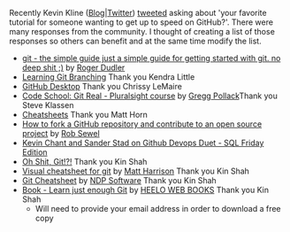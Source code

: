 Recently Kevin Kline ([Blog](https://kevinekline.com/)|[Twitter](https://twitter.com/kekline)) [tweeted](https://twitter.com/kekline/status/1370094638057586696) asking about 'your favorite tutorial for someone wanting to get up to speed on GitHub?'.
There were many responses from the community. I thought of creating a list of those responses so others can benefit and at the same time modify the list.

* [git - the simple guide just a simple guide for getting started with git. no deep shit ;)](http://rogerdudler.github.io/git-guide/) by [Roger Dudler](https://twitter.com/rogerdudler)
* [Learning Git Branching](https://learngitbranching.js.org/) Thank you Kendra Little
* [GitHub Desktop](https://desktop.github.com/) Thank you Chrissy LeMaire
* [Code School: Git Real - Pluralsight course](https://www.pluralsight.com/courses/code-school-git-real) by [Gregg Pollack](https://www.pluralsight.com/authors/gregg-pollack)Thank you Steve Klassen
* [Cheatsheets](https://tweetdeck.twitter.com/) Thank you Matt Horn
* [How to fork a GitHub repository and contribute to an open source project](https://blog.robsewell.com/blog/source%20control/jupyter%20notebooks/azure%20data%20studio/dbatools/dbachecks/how-to-fork-a-github-repository-and-contribute-to-an-open-source-project/) by [Rob Sewel](https://sqldbawithabeard.com/)
* [Kevin Chant and Sander Stad on Github Devops Duet - SQL Friday Edition](https://www.youtube.com/watch?app=desktop&v=FIE7051qaqE)
* [Oh Shit, Git!?!](https://ohshitgit.com/) Thank you Kin Shah
* [Visual cheatsheet for git](https://github.com/mattharrison/Git-Supervisual-Cheatsheet) by [Matt Harrison](https://github.com/mattharrison) Thank you Kin Shah
* [Git Cheatsheet](https://ndpsoftware.com/git-cheatsheet.html#loc=stash;) by [NDP Software](https://ndpsoftware.com/) Thank you Kin Shah
* [Book - Learn just enough Git](https://hellowebbooks.com/learn-git/) by [HEELO WEB BOOKS](https://hellowebbooks.com/) Thank you Kin Shah 
    - Will need to provide your email address in order to download a free copy
